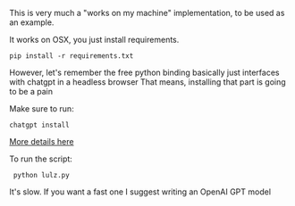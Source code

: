This is very much a "works on my machine" implementation, to be used as an example.

It works on OSX, you just install requirements.

    pip install -r requirements.txt

However, let's remember the free python binding basically just interfaces with chatgpt in a headless browser
That means, installing that part is going to be a pain

Make sure to run:


    chatgpt install

[More details here](https://github.com/mmabrouk/chatgpt-wrapper)

To run the script:

     python lulz.py

It's slow. If you want a fast one I suggest writing an OpenAI GPT model
